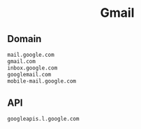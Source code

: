 


<h1 align="center">Gmail</h1>  


## Domain


```html
mail.google.com
gmail.com
inbox.google.com
googlemail.com
mobile-mail.google.com
```  


## API


```html
googleapis.l.google.com
```  

<br>
